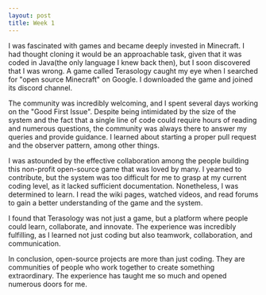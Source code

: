 ```yaml
---
layout: post
title: Week 1
---
```


I was fascinated with games and became deeply invested in Minecraft. I had thought cloning it would be an approachable task, given that it was coded in Java(the only language I knew back then), but I soon discovered that I was wrong. A game called Terasology caught my eye when I searched for "open source Minecraft" on Google. I downloaded the game and joined its discord channel.

The community was incredibly welcoming, and I spent several days working on the "Good First Issue". Despite being intimidated by the size of the system and the fact that a single line of code could require hours of reading and numerous questions, the community was always there to answer my queries and provide guidance. I learned about starting a proper pull request and the observer pattern, among other things.

I was astounded by the effective collaboration among the people building this non-profit open-source game that was loved by many. I yearned to contribute, but the system was too difficult for me to grasp at my current coding level, as it lacked sufficient documentation. Nonetheless, I was determined to learn. I read the wiki pages, watched videos, and read forums to gain a better understanding of the game and the system.

I found that Terasology was not just a game, but a platform where people could learn, collaborate, and innovate.  The experience was incredibly fulfilling, as I learned not just coding but also teamwork, collaboration, and communication. 

In conclusion, open-source projects are more than just coding. They are communities of people who work together to create something extraordinary. The experience has taught me so much and opened numerous doors for me. 

